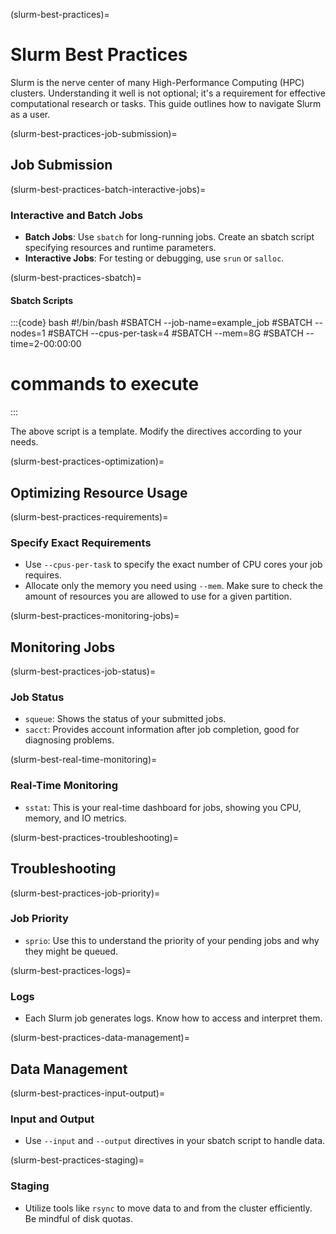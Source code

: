 (slurm-best-practices)=
# Slurm Best Practices

Slurm is the nerve center of many High-Performance Computing (HPC) clusters. Understanding it well is not optional; it's a requirement for effective computational research or tasks. This guide outlines how to navigate Slurm as a user.

(slurm-best-practices-job-submission)=
## Job Submission

(slurm-best-practices-batch-interactive-jobs)=
### Interactive and Batch Jobs
- **Batch Jobs**: Use ``sbatch`` for long-running jobs. Create an sbatch script specifying resources and runtime parameters.
- **Interactive Jobs**: For testing or debugging, use ``srun`` or ``salloc``.

(slurm-best-practices-sbatch)=
#### Sbatch Scripts

:::{code} bash
#!/bin/bash
#SBATCH --job-name=example_job
#SBATCH --nodes=1
#SBATCH --cpus-per-task=4
#SBATCH --mem=8G
#SBATCH --time=2-00:00:00

# commands to execute
:::

The above script is a template. Modify the directives according to your needs.

(slurm-best-practices-optimization)=
## Optimizing Resource Usage

(slurm-best-practices-requirements)=
### Specify Exact Requirements
- Use ``--cpus-per-task`` to specify the exact number of CPU cores your job requires.
- Allocate only the memory you need using ``--mem``.
Make sure to check the amount of resources you are allowed to use for a given partition.

(slurm-best-practices-monitoring-jobs)=
## Monitoring Jobs

(slurm-best-practices-job-status)=
### Job Status
- ``squeue``: Shows the status of your submitted jobs.
- ``sacct``: Provides account information after job completion, good for diagnosing problems.

(slurm-best-real-time-monitoring)=
### Real-Time Monitoring
- ``sstat``: This is your real-time dashboard for jobs, showing you CPU, memory, and IO metrics.

(slurm-best-practices-troubleshooting)=
## Troubleshooting

(slurm-best-practices-job-priority)=
### Job Priority
- ``sprio``: Use this to understand the priority of your pending jobs and why they might be queued.

(slurm-best-practices-logs)=
### Logs

- Each Slurm job generates logs. Know how to access and interpret them.

(slurm-best-practices-data-management)=
## Data Management

(slurm-best-practices-input-output)=
### Input and Output
- Use ``--input`` and ``--output`` directives in your sbatch script to handle data.

(slurm-best-practices-staging)=
### Staging
- Utilize tools like ``rsync`` to move data to and from the cluster efficiently. Be mindful of disk quotas.
